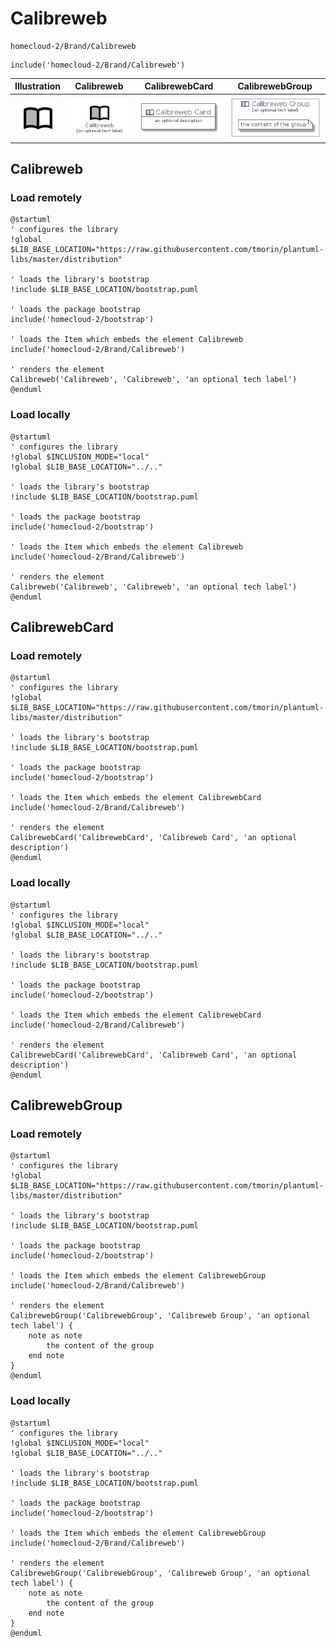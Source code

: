 # Calibreweb


```text
homecloud-2/Brand/Calibreweb
```

```text
include('homecloud-2/Brand/Calibreweb')
```



| Illustration | Calibreweb | CalibrewebCard | CalibrewebGroup |
| :---: | :---: | :---: | :---: |
| ![illustration for Illustration](../../homecloud-2/Brand/Calibreweb.png) | ![illustration for Calibreweb](../../homecloud-2/Brand/Calibreweb.Local.png) | ![illustration for CalibrewebCard](../../homecloud-2/Brand/CalibrewebCard.Local.png) | ![illustration for CalibrewebGroup](../../homecloud-2/Brand/CalibrewebGroup.Local.png) |




## Calibreweb

### Load remotely
```plantuml
@startuml
' configures the library
!global $LIB_BASE_LOCATION="https://raw.githubusercontent.com/tmorin/plantuml-libs/master/distribution"

' loads the library's bootstrap
!include $LIB_BASE_LOCATION/bootstrap.puml

' loads the package bootstrap
include('homecloud-2/bootstrap')

' loads the Item which embeds the element Calibreweb
include('homecloud-2/Brand/Calibreweb')

' renders the element
Calibreweb('Calibreweb', 'Calibreweb', 'an optional tech label')
@enduml
```

### Load locally
```plantuml
@startuml
' configures the library
!global $INCLUSION_MODE="local"
!global $LIB_BASE_LOCATION="../.."

' loads the library's bootstrap
!include $LIB_BASE_LOCATION/bootstrap.puml

' loads the package bootstrap
include('homecloud-2/bootstrap')

' loads the Item which embeds the element Calibreweb
include('homecloud-2/Brand/Calibreweb')

' renders the element
Calibreweb('Calibreweb', 'Calibreweb', 'an optional tech label')
@enduml
```

## CalibrewebCard

### Load remotely
```plantuml
@startuml
' configures the library
!global $LIB_BASE_LOCATION="https://raw.githubusercontent.com/tmorin/plantuml-libs/master/distribution"

' loads the library's bootstrap
!include $LIB_BASE_LOCATION/bootstrap.puml

' loads the package bootstrap
include('homecloud-2/bootstrap')

' loads the Item which embeds the element CalibrewebCard
include('homecloud-2/Brand/Calibreweb')

' renders the element
CalibrewebCard('CalibrewebCard', 'Calibreweb Card', 'an optional description')
@enduml
```

### Load locally
```plantuml
@startuml
' configures the library
!global $INCLUSION_MODE="local"
!global $LIB_BASE_LOCATION="../.."

' loads the library's bootstrap
!include $LIB_BASE_LOCATION/bootstrap.puml

' loads the package bootstrap
include('homecloud-2/bootstrap')

' loads the Item which embeds the element CalibrewebCard
include('homecloud-2/Brand/Calibreweb')

' renders the element
CalibrewebCard('CalibrewebCard', 'Calibreweb Card', 'an optional description')
@enduml
```

## CalibrewebGroup

### Load remotely
```plantuml
@startuml
' configures the library
!global $LIB_BASE_LOCATION="https://raw.githubusercontent.com/tmorin/plantuml-libs/master/distribution"

' loads the library's bootstrap
!include $LIB_BASE_LOCATION/bootstrap.puml

' loads the package bootstrap
include('homecloud-2/bootstrap')

' loads the Item which embeds the element CalibrewebGroup
include('homecloud-2/Brand/Calibreweb')

' renders the element
CalibrewebGroup('CalibrewebGroup', 'Calibreweb Group', 'an optional tech label') {
    note as note
        the content of the group
    end note
}
@enduml
```

### Load locally
```plantuml
@startuml
' configures the library
!global $INCLUSION_MODE="local"
!global $LIB_BASE_LOCATION="../.."

' loads the library's bootstrap
!include $LIB_BASE_LOCATION/bootstrap.puml

' loads the package bootstrap
include('homecloud-2/bootstrap')

' loads the Item which embeds the element CalibrewebGroup
include('homecloud-2/Brand/Calibreweb')

' renders the element
CalibrewebGroup('CalibrewebGroup', 'Calibreweb Group', 'an optional tech label') {
    note as note
        the content of the group
    end note
}
@enduml
```


